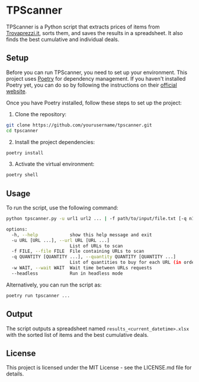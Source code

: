 # TPScanner

TPScanner is a Python script that extracts prices of items from [Trovaprezzi.it](https://www.trovaprezzi.it/), sorts them, and saves the results in a spreadsheet. It also finds the best cumulative and individual deals.

## Setup

Before you can run TPScanner, you need to set up your environment. This project uses [Poetry](https://python-poetry.org/) for dependency management. If you haven't installed Poetry yet, you can do so by following the instructions on their [official website](https://python-poetry.org/docs/#installation).

Once you have Poetry installed, follow these steps to set up the project:

1. Clone the repository:

```bash
git clone https://github.com/yourusername/tpscanner.git
cd tpscanner
```

2. Install the project dependencies:
```bash
poetry install
```

3. Activate the virtual environment:
```bash
poetry shell
```

## Usage

To run the script, use the following command:

```bash
python tpscanner.py -u url1 url2 ... | -f path/to/input/file.txt [-q n1 n2 ...] [-w n] [--headless]

options:
  -h, --help            show this help message and exit
  -u URL [URL ...], --url URL [URL ...]
                        List of URLs to scan
  -f FILE, --file FILE  File containing URLs to scan
  -q QUANTITY [QUANTITY ...], --quantity QUANTITY [QUANTITY ...]
                        List of quantities to buy for each URL (in order)
  -w WAIT, --wait WAIT  Wait time between URLs requests
  --headless            Run in headless mode
```

Alternatively, you can run the script as:

```bash
poetry run tpscanner ...
```

## Output

The script outputs a spreadsheet named `results_<current_datetime>.xlsx` with the sorted list of items and the best cumulative deals.


## License

This project is licensed under the MIT License - see the LICENSE.md file for details.
